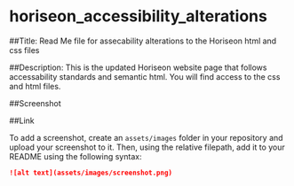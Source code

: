 # horiseon_accessibility_alterations

##Title: Read Me file for assecability alterations to the Horiseon html and css files

##Description: This is the updated Horiseon website page that follows accessability standards and semantic html. You will find access to the css and html files.

##Screenshot


##Link

To add a screenshot, create an `assets/images` folder in your repository and upload your screenshot to it. Then, using the relative filepath, add it to your README using the following syntax:

```md
![alt text](assets/images/screenshot.png)
```
